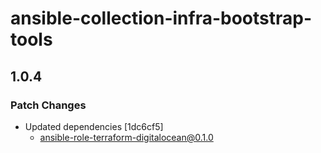 # ansible-collection-infra-bootstrap-tools

## 1.0.4

### Patch Changes

- Updated dependencies [1dc6cf5]
  - ansible-role-terraform-digitalocean@0.1.0
